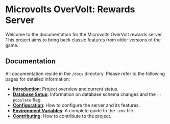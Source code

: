 # Microvolts OverVolt: Rewards Server

Welcome to the documentation for the Microvolts OverVolt rewards server. This project aims to bring back classic features from older versions of the game.

## Documentation

All documentation reside in the `/docs` directory. Please refer to the following pages for detailed information:

- **[Introduction](./docs/index.md)**: Project overview and current status.
- **[Database Setup](./docs/database-setup.md)**: Information on database schema changes and the `--populate` flag.
- **[Configuration](./docs/configuration.md)**: How to configure the server and its features.
- **[Environment Variables](./docs/environment-variables.md)**: A complete guide to the `.env` file.
- **[Contributing](./docs/contributing.md)**: How to contribute to the project.
